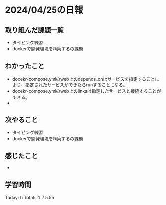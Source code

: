 # 2024/04/25の日報
## 取り組んだ課題一覧
* タイピング練習
*  dockerで開発環境を構築するの課題
## わかったこと
*  docekr-compose.ymlのweb上のdepends_onはサービスを指定することにより、指定されたサービスができたらrunすることになる。
*   docekr-compose.ymlのweb上のlinksは指定したサービスと接続することができる。
*   
## 次やること
* タイピング練習
* dockerで開発環境を構築するの課題
## 感じたこと
*  
##  学習時間
Today: h
Total: ４７5.5h
